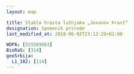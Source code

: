 ```yaml
---
layout: map

title: Stablo hrasta lužnjaka „Jovanov hrast“
designation: Spomenik prirode
last_modified_at: 2018-06-02T23:12:20+02:00

WDPA: [555589063]
BioRaS: [314]
geoSrbija:
  L1_182: [114]
---
```


